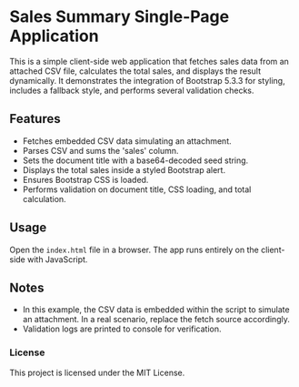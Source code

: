 # Sales Summary Single-Page Application

This is a simple client-side web application that fetches sales data from an attached CSV file, calculates the total sales, and displays the result dynamically. It demonstrates the integration of Bootstrap 5.3.3 for styling, includes a fallback style, and performs several validation checks.

## Features

- Fetches embedded CSV data simulating an attachment.
- Parses CSV and sums the 'sales' column.
- Sets the document title with a base64-decoded seed string.
- Displays the total sales inside a styled Bootstrap alert.
- Ensures Bootstrap CSS is loaded.
- Performs validation on document title, CSS loading, and total calculation.

## Usage

Open the `index.html` file in a browser. The app runs entirely on the client-side with JavaScript.

## Notes

- In this example, the CSV data is embedded within the script to simulate an attachment. In a real scenario, replace the fetch source accordingly.
- Validation logs are printed to console for verification.

### License

This project is licensed under the MIT License.